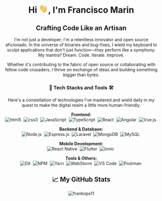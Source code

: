 <h1 align="center">Hi <img src="https://raw.githubusercontent.com/ABSphreak/ABSphreak/master/gifs/Hi.gif" width="30px" />, I'm Francisco Marin</h1>

<h2 align="center">Crafting Code Like an Artisan</h2>
<p align="center">
  I'm not just a developer; I'm a relentless innovator and open source aficionado. In the universe of binaries and bug-fixes, I wield my keyboard to sculpt applications that don't just function—they perform like a symphony. My mantra? Dream. Code. Iterate. Improve.
</p>

<p align="center">
  Whether it's contributing to the fabric of open source or collaborating with fellow code crusaders, I thrive on exchange of ideas and building something bigger than bytes.
</p>

<h3 align="center">🚀 Tech Stacks and Tools 🛠️</h3>
<p align="center">
  Here's a constellation of technologies I've mastered and wield daily in my quest to make the digital realm a little more human-friendly.
</p>

<p align="center">
  <!-- Grouped badges by type -->
  <strong>Frontend:</strong><br/>
  <img src="https://img.shields.io/badge/HTML5-DD4B25?style=for-the-badge&logo=html5&logoColor=white" alt="html5" />&nbsp;
  <img src="https://img.shields.io/badge/CSS3-1572B6?style=for-the-badge&logo=css3&logoColor=white" alt="css3" />&nbsp;
  <img src="https://img.shields.io/badge/JavaScript-F7DF1E?style=for-the-badge&logo=javascript&logoColor=black" alt="JavaScript" />&nbsp;
  <img src="https://img.shields.io/badge/TypeScript-3178C6?style=for-the-badge&logo=typescript&logoColor=white" alt="TypeScript" />&nbsp;
  <img src="https://img.shields.io/badge/React_JS-1C1C1C?style=for-the-badge&logo=react&logoColor=white" alt="React" />&nbsp;
  <img src="https://img.shields.io/badge/Angular-DD0031?style=for-the-badge&logo=angular&logoColor=white" alt="Angular" />&nbsp;
  <img src="https://img.shields.io/badge/Vue.js-263238?style=for-the-badge&logo=vue.js&logoColor=white" alt="Vue.js" />&nbsp;
  <!-- ... other frontend technologies ... -->
</p>

<p align="center">
  <strong>Backend & Database:</strong><br/>
  <img src="https://img.shields.io/badge/Node.js-339933?style=for-the-badge&logo=node.js&logoColor=white" alt="Node.js" />&nbsp;
  <img src="https://img.shields.io/badge/Express.js-000?style=for-the-badge&logo=express&logoColor=white" alt="Express.js" />&nbsp;
  <img src="https://img.shields.io/badge/Laravel-FF2D20?style=for-the-badge&logo=laravel&logoColor=white" alt="Laravel" />&nbsp;
  <img src="https://img.shields.io/badge/MongoDB-4EA94B?style=for-the-badge&logo=mongodb&logoColor=white" alt="MongoDB" />&nbsp;
  <img src="https://img.shields.io/badge/MySQL-4479A1?style=for-the-badge&logo=mysql&logoColor=white" alt="MySQL" />&nbsp;
  <!-- ... other backend and database technologies ... -->
</p>

<p align="center">
  <strong>Mobile Development:</strong><br/>
  <img src="https://img.shields.io/badge/React_Native-2C2C2C?style=for-the-badge&logo=react&logoColor=61DAFB" alt="React Native" />&nbsp;
  <img src="https://img.shields.io/badge/Flutter-2A78D8?style=for-the-badge&logo=flutter&logoColor=white" alt="Flutter" />&nbsp;
  <img src="https://img.shields.io/badge/Ionic-0079BF?style=for-the-badge&logo=ionic&logoColor=white" alt="Ionic" />&nbsp;
  <!-- ... other mobile development technologies ... -->
</p>

<p align="center">
  <strong>Tools & Others:</strong><br/>
  <img src="https://img.shields.io/badge/Git-F05032?style=for-the-badge&logo=git&logoColor=white" alt="Git" />&nbsp;
  <img src="https://img.shields.io/badge/NPM-CB3837?style=for-the-badge&logo=npm&logoColor=white" alt="NPM" />&nbsp;
  <img src="https://img.shields.io/badge/Yarn-2C8EBB?style=for-the-badge&logo=yarn&logoColor=white" alt="Yarn" />&nbsp;
  <img src="https://img.shields.io/badge/WebStorm-323236?style=for-the-badge&logo=webstorm&logoColor=white" alt="WebStorm" />&nbsp;
  <img src="https://img.shields.io/badge/VS_Code-007ACC?style=for-the-badge&logo=visualstudiocode&logoColor=white" alt="VS Code" />&nbsp;
  <img src="https://img.shields.io/badge/Postman-FF6C37?style=for-the-badge&logo=postman&logoColor=white" alt="Postman" />&nbsp;
  <!-- ... other tools and technologies ... -->
</p>

<h2 align="center">📈 My GitHub Stats</h2>
<p align="center">
  <img src="https://github-readme-stats.vercel.app/api?username=frankops11&show_icons=true&theme=gotham" alt="frankops11" />
</p>

